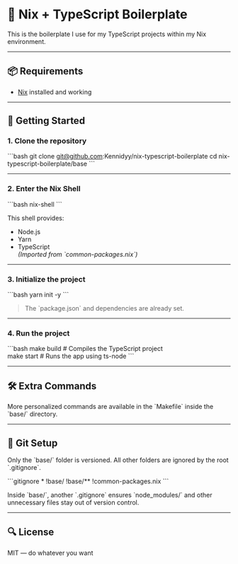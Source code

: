 # 🧪 Nix + TypeScript Boilerplate

This is the boilerplate I use for my TypeScript projects within my Nix environment.

---

## 📦 Requirements

- [Nix](https://nixos.org/download/) installed and working

---

## 🚀 Getting Started

### 1. Clone the repository

\`\`\`bash
git clone git@github.com:Kennidyy/nix-typescript-boilerplate
cd nix-typescript-boilerplate/base
\`\`\`

---

### 2. Enter the Nix Shell

\`\`\`bash
nix-shell
\`\`\`

This shell provides:

- Node.js  
- Yarn  
- TypeScript  
*(Imported from \`common-packages.nix\`)*

---

### 3. Initialize the project

\`\`\`bash
yarn init -y
\`\`\`

> The \`package.json\` and dependencies are already set.

---

### 4. Run the project

\`\`\`bash
make build   # Compiles the TypeScript project  
make start   # Runs the app using ts-node
\`\`\`

---

## 🛠️ Extra Commands

More personalized commands are available in the \`Makefile\` inside the \`base/\` directory.

---

## 📝 Git Setup

Only the \`base/\` folder is versioned. All other folders are ignored by the root \`.gitignore\`.

\`\`\`gitignore
*
!base/
!base/**
!common-packages.nix
\`\`\`

Inside \`base/\`, another \`.gitignore\` ensures \`node_modules/\` and other unnecessary files stay out of version control.

---

## 🔍 License

MIT — do whatever you want
